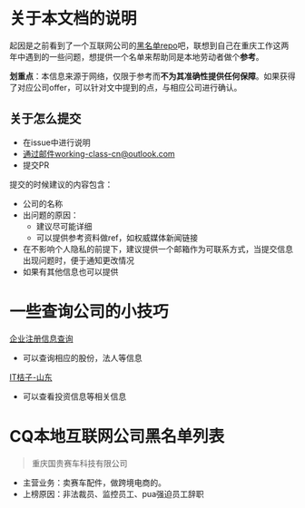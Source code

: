 # 关于本文档的说明 #

起因是之前看到了一个互联网公司的[黑名单repo](https://github.com/toutoudnf/jn_companies_black_list)吧，联想到自己在重庆工作这两年中遇到的一些问题，想提供一个名单来帮助同是本地劳动者做个**参考**。


**划重点**：本信息来源于网络，仅限于参考而**不为其准确性提供任何保障**。如果获得了对应公司offer，可以针对文中提到的点，与相应公司进行确认。

## 关于怎么提交 ##

- 在issue中进行说明
- 通过邮件working-class-cn@outlook.com
- 提交PR

提交的时候建议的内容包含：

- 公司的名称
- 出问题的原因：
    - 建议尽可能详细
    - 可以提供参考资料做ref，如权威媒体新闻链接
- 在不影响个人隐私的前提下，建议提供一个邮箱作为可联系方式，当提交信息出现问题时，便于通知更改情况
- 如果有其他信息也可以提供

# 一些查询公司的小技巧 #

[企业注册信息查询](http://www.tianyancha.com/)

- 可以查询相应的股份，法人等信息

[IT桔子-山东](http://www.itjuzi.com/company?prov=%E5%B1%B1%E4%B8%9C)

- 可以查看投资信息等相关信息

# CQ本地互联网公司黑名单列表 #

> 重庆国贵赛车科技有限公司
- 主营业务：卖赛车配件，做跨境电商的。
- 上榜原因：非法裁员、监控员工、pua强迫员工辞职

